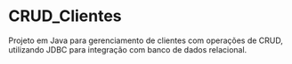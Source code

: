 # CRUD_Clientes
Projeto em Java para gerenciamento de clientes com operações de CRUD, utilizando JDBC para integração com banco de dados relacional.
